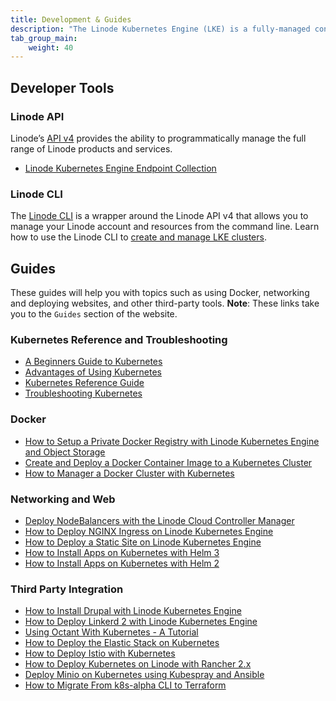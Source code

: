 ```yaml
---
title: Development & Guides
description: "The Linode Kubernetes Engine (LKE) is a fully-managed container orchestration engine for deploying and managing containerized applications and workloads. LKE combines Linode’s ease of use and simple pricing with the infrastructure efficiency of Kubernetes. When you deploy an LKE cluster, you receive a Kubernetes Master at no additional cost; you only pay for the Linodes (worker nodes), NodeBalancers (load balancers), and Block Storage Volumes. Your LKE cluster’s Master node runs the Kubernetes control plane processes – including the API, scheduler, and resource controllers."
tab_group_main:
    weight: 40
---
```


## Developer Tools
### Linode API
Linode’s [API v4](https://developers.linode.com/api/v4) provides the ability to programmatically manage the full range of Linode products and services.
-  [Linode Kubernetes Engine Endpoint Collection](https://developers.linode.com/api/v4/lke-clusters)

### Linode CLI
The [Linode CLI](https://github.com/linode/linode-cli) is a wrapper around the Linode API v4 that allows you to manage your Linode account and resources from the command line. Learn how to use the Linode CLI to [create and manage LKE clusters](https://www.linode.com/docs/platform/api/linode-cli/#linode-kubernetes-engine-lke).

## Guides

These guides will help you with topics such as using Docker, networking and deploying websites, and other third-party tools. **Note**: These links take you to the `Guides` section of the website.

### Kubernetes Reference and Troubleshooting
-  [A Beginners Guide to Kubernetes](https://www.linode.com/docs/kubernetes/beginners-guide-to-kubernetes/)
-  [Advantages of Using Kubernetes](https://www.linode.com/docs/kubernetes/kubernetes-use-cases/)
-  [Kubernetes Reference Guide](https://www.linode.com/docs/kubernetes/kubernetes-reference/)
-  [Troubleshooting Kubernetes](https://www.linode.com/docs/kubernetes/troubleshooting-kubernetes/)

### Docker

-  [How to Setup a Private Docker Registry with Linode Kubernetes Engine and Object Storage](https://www.linode.com/docs/kubernetes/how-to-setup-a-private-docker-registry-with-lke-and-object-storage/)
-  [Create and Deploy a Docker Container Image to a Kubernetes Cluster](https://www.linode.com/docs/kubernetes/deploy-container-image-to-kubernetes/)
-  [How to Manager a Docker Cluster with Kubernetes](https://www.linode.com/docs/kubernetes/manage-a-docker-cluster-with-kubernetes/)

### Networking and Web

-  [Deploy NodeBalancers with the Linode Cloud Controller Manager](https://www.linode.com/docs/kubernetes/deploy-nodebalancers-with-linode-ccm/)
-  [How to Deploy NGINX Ingress on Linode Kubernetes Engine](https://www.linode.com/docs/kubernetes/how-to-deploy-nginx-ingress-on-linode-kubernetes-engine/)
-  [How to Deploy a Static Site on Linode Kubernetes Engine](https://www.linode.com/docs/kubernetes/how-to-deploy-a-static-site-on-linode-kubernetes-engine/)
-  [How to Install Apps on Kubernetes with Helm 3](https://www.linode.com/docs/kubernetes/how-to-install-apps-on-kubernetes-with-helm-3/)
-  [How to Install Apps on Kubernetes with Helm 2](https://www.linode.com/docs/kubernetes/how-to-install-apps-on-kubernetes-with-helm-2/)

### Third Party Integration

-  [How to Install Drupal with Linode Kubernetes Engine](https://www.linode.com/docs/kubernetes/how-to-install-drupal-with-linode-kubernetes-engine/)
-  [How to Deploy Linkerd 2 with Linode Kubernetes Engine](https://www.linode.com/docs/kubernetes/how-to-deploy-linkerd-with-linode-kubernetes-engine/)
-  [Using Octant With Kubernetes - A Tutorial](https://www.linode.com/docs/kubernetes/using-octant-with-kubernetes-a-tutorial/)
-  [How to Deploy the Elastic Stack on Kubernetes](https://www.linode.com/docs/kubernetes/how-to-deploy-the-elastic-stack-on-kubernetes/)
-  [How to Deploy Istio with Kubernetes](https://www.linode.com/docs/kubernetes/how-to-deploy-istio-with-kubernetes/)
-  [How to Deploy Kubernetes on Linode with Rancher 2.x](https://www.linode.com/docs/kubernetes/how-to-deploy-kubernetes-on-linode-with-rancher-2-x/)
-  [Deploy Minio on Kubernetes using Kubespray and Ansible](https://www.linode.com/docs/kubernetes/deploy-minio-on-kubernetes-using-kubespray-and-ansible/)
-  [How to Migrate From k8s-alpha CLI to Terraform](https://www.linode.com/docs/kubernetes/how-to-migrate-from-k8s-alpha-to-terraform/)
